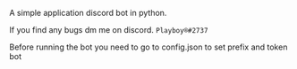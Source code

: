 A simple application discord bot in python.

If you find any bugs dm me on discord. `Playboy®#2737`

Before running the bot you need to go to config.json to set prefix and token bot
